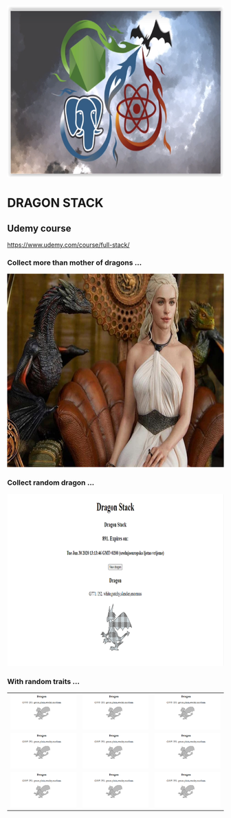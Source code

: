 <img src="./readmeImages/dragonstack1.png" width="900" height="400" >

# DRAGON STACK

## Udemy course

https://www.udemy.com/course/full-stack/

### Collect more than mother of dragons ...

<img src="./readmeImages/dragonstack2.jpg" width="800" height="450" >

### Collect random dragon ...

<img src="./readmeImages/dragonstack3.PNG" width="900" height="400" >

### With random traits ...

|                                                                            |                                                                            |                                                                            |
| :------------------------------------------------------------------------: | :------------------------------------------------------------------------: | :------------------------------------------------------------------------: |
| <img width="300" alt="dragon image" src="./readmeImages/dragonstack4.PNG"> | <img width="300" alt="dragon image" src="./readmeImages/dragonstack4.PNG"> | <img width="300" alt="dragon image" src="./readmeImages/dragonstack4.PNG"> | <img width="300" alt="dragon image" src="./readmeImages/dragonstack4.PNG"> |
| <img width="300" alt="dragon image" src="./readmeImages/dragonstack4.PNG"> | <img width="300" alt="dragon image" src="./readmeImages/dragonstack4.PNG"> | <img width="300" alt="dragon image" src="./readmeImages/dragonstack4.PNG"> |
| <img width="300" alt="dragon image" src="./readmeImages/dragonstack4.PNG"> | <img width="300" alt="dragon image" src="./readmeImages/dragonstack4.PNG"> | <img width="300" alt="dragon image" src="./readmeImages/dragonstack4.PNG"> |
